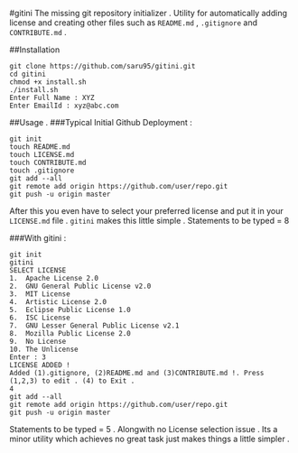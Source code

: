 #gitini
The missing git repository initializer . Utility for automatically adding license and creating other files such as `README.md` , `.gitignore` and `CONTRIBUTE.md` .

##Installation
```
git clone https://github.com/saru95/gitini.git
cd gitini
chmod +x install.sh
./install.sh
Enter Full Name : XYZ
Enter EmailId : xyz@abc.com
```

##Usage
.
###Typical Initial Github Deployment :
```
git init
touch README.md
touch LICENSE.md
touch CONTRIBUTE.md
touch .gitignore
git add --all
git remote add origin https://github.com/user/repo.git
git push -u origin master
```
After this you even have to select your preferred license and put it in your `LICENSE.md` file .
`gitini` makes this little simple . Statements to be typed = 8

###With gitini :
```
git init
gitini
SELECT LICENSE 
1.  Apache License 2.0
2.  GNU General Public License v2.0
3.  MIT License
4.  Artistic License 2.0
5.  Eclipse Public License 1.0
6.  ISC License
7.  GNU Lesser General Public License v2.1
8.  Mozilla Public License 2.0
9.  No License
10. The Unlicense
Enter : 3
LICENSE ADDED !
Added (1).gitignore, (2)README.md and (3)CONTRIBUTE.md !. Press (1,2,3) to edit . (4) to Exit .
4
git add --all
git remote add origin https://github.com/user/repo.git
git push -u origin master
```
Statements to be typed = 5 . Alongwith no License selection issue . Its a minor utility which achieves no great task just makes things a little simpler .

